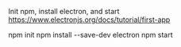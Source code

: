 Init npm, install electron, and start
https://www.electronjs.org/docs/tutorial/first-app 

npm init
npm install --save-dev electron
npm start